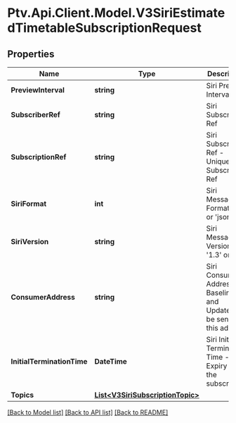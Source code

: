 # Ptv.Api.Client.Model.V3SiriEstimatedTimetableSubscriptionRequest

## Properties

Name | Type | Description | Notes
------------ | ------------- | ------------- | -------------
**PreviewInterval** | **string** | Siri Preview Interval | 
**SubscriberRef** | **string** | Siri Subscriber Ref | 
**SubscriptionRef** | **string** | Siri Subscription Ref - Unique to a Subscriber Ref | 
**SiriFormat** | **int** | Siri Message Format &#39;xml&#39; or &#39;json&#39; | 
**SiriVersion** | **string** | Siri Message Version &#39;1.3&#39; or &#39;2.0&#39; | 
**ConsumerAddress** | **string** | Siri Consumer Address - Baseline and Updates will be sent to this address | 
**InitialTerminationTime** | **DateTime** | Siri Initial Termination Time - Expiry of the subscription | 
**Topics** | [**List&lt;V3SiriSubscriptionTopic&gt;**](V3SiriSubscriptionTopic.md) |  | 

[[Back to Model list]](../README.md#documentation-for-models) [[Back to API list]](../README.md#documentation-for-api-endpoints) [[Back to README]](../README.md)

